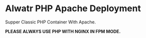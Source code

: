 # Alwatr PHP Apache Deployment

Supper Classic PHP Container With Apache.

**PLEASE ALWAYS USE PHP WITH NGINX IN FPM MODE.**
